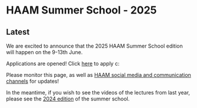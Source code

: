 # HAAM Summer School - 2025

## Latest

We are excited to announce that the 2025 HAAM Summer School edition will happen on the 9-13th June.

Applications are opened! Click [here](https://docs.google.com/forms/d/1d3ln-QILxP9cqjXrHFd2gxUmSWT8JP4JyO7cVYIQxgs/viewform?edit_requested=true) to apply c:

Please monitor this page, as well as [HAAM social media and communication channels](https://haam-community.github.io/) for updates!

In the meantime, if you wish to see the videos of the lectures from last year, please see the [2024 edition](/2024/) of the summer school. 
<!-- If you wish to run the practical sessions in your own time, please see the draft SPAAM 'Introduction to Ancient Metagenomics' textbook [here](https://www.spaam-community.org/intro-to-ancient-metagenomics-book/). -->
